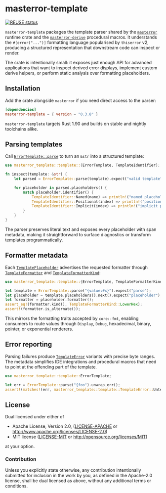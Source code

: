 <!--
SPDX-FileCopyrightText: 2025 RAprogramm <andrey.rozanov.vl@gmail.com>

SPDX-License-Identifier: MIT
-->

# masterror-template

[![REUSE status](https://api.reuse.software/badge/github.com/RAprogramm/masterror)](https://api.reuse.software/info/github.com/RAprogramm/masterror)

`masterror-template` packages the template parser shared by the [`masterror`][masterror] runtime crate and the [`masterror-derive`][derive] procedural macros. It understands the `#[error("...")]` formatting language popularised by `thiserror` v2, producing a structured representation that downstream code can inspect or render.

The crate is intentionally small: it exposes just enough API for advanced applications that want to inspect derived error displays, implement custom derive helpers, or perform static analysis over formatting placeholders.

## Installation

Add the crate alongside `masterror` if you need direct access to the parser:

```toml
[dependencies]
masterror-template = { version = "0.3.8" }
```

`masterror-template` targets Rust 1.90 and builds on stable and nightly toolchains alike.

## Parsing templates

Call [`ErrorTemplate::parse`](https://docs.rs/masterror-template/latest/masterror_template/template/struct.ErrorTemplate.html#method.parse) to turn an `&str` into a structured template:

```rust
use masterror_template::template::{ErrorTemplate, TemplateIdentifier};

fn inspect(template: &str) {
    let parsed = ErrorTemplate::parse(template).expect("valid template");

    for placeholder in parsed.placeholders() {
        match placeholder.identifier() {
            TemplateIdentifier::Named(name) => println!("named placeholder: {name}"),
            TemplateIdentifier::Positional(index) => println!("positional placeholder: {index}"),
            TemplateIdentifier::Implicit(index) => println!("implicit placeholder: {index}"),
        }
    }
}
```

The parser preserves literal text and exposes every placeholder with span metadata, making it straightforward to surface diagnostics or transform templates programmatically.

## Formatter metadata

Each [`TemplatePlaceholder`](https://docs.rs/masterror-template/latest/masterror_template/template/struct.TemplatePlaceholder.html) advertises the requested formatter through [`TemplateFormatter`](https://docs.rs/masterror-template/latest/masterror_template/template/enum.TemplateFormatter.html) and [`TemplateFormatterKind`](https://docs.rs/masterror-template/latest/masterror_template/template/enum.TemplateFormatterKind.html):

```rust
use masterror_template::template::{ErrorTemplate, TemplateFormatterKind};

let template = ErrorTemplate::parse("{value:#x}").expect("parse");
let placeholder = template.placeholders().next().expect("placeholder");
let formatter = placeholder.formatter();
assert_eq!(formatter.kind(), TemplateFormatterKind::LowerHex);
assert!(formatter.is_alternate());
```

This mirrors the formatting traits accepted by `core::fmt`, enabling consumers to route values through `Display`, `Debug`, hexadecimal, binary, pointer, or exponential renderers.

## Error reporting

Parsing failures produce [`TemplateError`](https://docs.rs/masterror-template/latest/masterror_template/template/enum.TemplateError.html) variants with precise byte ranges. The metadata simplifies IDE integrations and procedural macros that need to point at the offending part of the template.

```rust
use masterror_template::template::ErrorTemplate;

let err = ErrorTemplate::parse("{foo").unwrap_err();
assert!(matches!(err, masterror_template::template::TemplateError::UnterminatedPlaceholder { .. }));
```

## License

Dual licensed under either of

- Apache License, Version 2.0, ([LICENSE-APACHE](../LICENSE-APACHE) or <http://www.apache.org/licenses/LICENSE-2.0>)
- MIT license ([LICENSE-MIT](../LICENSE-MIT) or <http://opensource.org/licenses/MIT>)

at your option.

### Contribution

Unless you explicitly state otherwise, any contribution intentionally submitted for inclusion in the work by you, as defined in the Apache-2.0 license, shall be dual licensed as above, without any additional terms or conditions.

[masterror]: https://crates.io/crates/masterror
[derive]: https://crates.io/crates/masterror-derive
